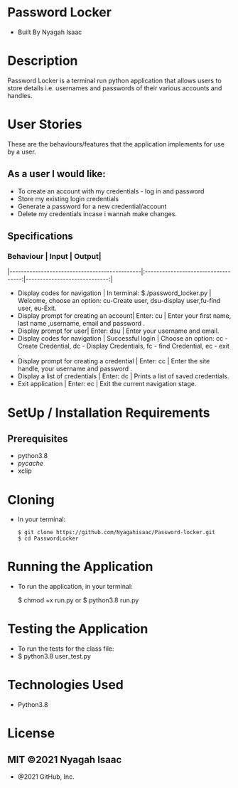 # Password Locker
* Built By Nyagah Isaac

# Description

Password Locker is a terminal run python application that allows users to store details i.e. usernames and passwords of their various accounts and handles.

# User Stories

These are the behaviours/features that the application implements for use by a user.

## As a user I would like:

   * To create an account with my credentials - log in and password
   * Store my existing login credentials
   * Generate a password for a new credential/account
   * Delete my credentials incase i wannah make changes.

## Specifications

### Behaviour |	                                     Input |	                                        Output|

|----------------------------------------------|:-----------------------------------:|-----------------------------:|    
* Display codes for navigation |	                In terminal: $./password_locker.py |	Welcome, choose an option: cu-Create user, dsu-display user,fu-find user, eu-Exit. 
* Display prompt for creating an account|         	Enter: cu |	                         Enter your first name, last name ,username, email and password .
* Display prompt for user|                          Enter: dsu |                                                  	Enter your  username and email.
* Display codes for navigation |	                 Successful login |	                 Choose an option: cc - Create Credential, dc - Display Credentials, fc - find Credential, ec - exit .
* Display prompt for creating a credential |      	Enter: cc |	                          Enter the site handle, your username and password .
* Display a list of credentials |                  	Enter: dc  |	                            Prints a list of saved credentials.
* Exit application  |                              	Enter: ec	 |                              Exit the current navigation stage.
# SetUp / Installation Requirements

## Prerequisites

  * python3.8
  * _pycache_
  * xclip

# Cloning
* In your terminal:

      $ git clone https://github.com/Nyagahisaac/Password-locker.git
      $ cd PasswordLocker

# Running the Application

 * To run the application, in your terminal:

      $ chmod +x run.py
      or
      $ python3.8  run.py

# Testing the Application

  * To run the tests for the class file:
  * $ python3.8 user_test.py

# Technologies Used

   * Python3.8

# License

## MIT ©2021 Nyagah Isaac


* @2021 GitHub, Inc.


